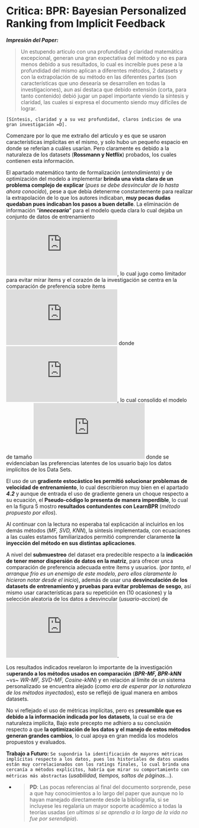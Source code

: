 # **Critica: BPR: Bayesian Personalized Ranking from Implicit Feedback**

_**Impresión del Paper:**_ 

> Un estupendo articulo con una profundidad y claridad matemática excepcional, generan una gran expectativa del método y no es para menos debido a sus resultados, lo cual es increíble pues pese a la profundidad del mismo aplican a diferentes métodos, 2 datasets y con la extrapolación de su método en las diferentes partes (son características que uno desearía se desarrollen  en todas la investigaciones), aun así destaca que debido extensión (corta, para tanto contenido) debió jugar un papel importante viendo la síntesis y claridad, las cuales si expresa el documento siendo muy difíciles de lograr.

```[Síntesis, claridad y a su vez profundidad, claros indicios de una gran investigación =D].```

Comenzare por lo que me extraño del articulo y es que se usaron características implícitas en el mismo, y solo hubo un pequeño espacio en donde se referían a cuáles usarían. Pero claramente es debido a la naturaleza de los datasets (**Rossmann y Netflix**) probados, los cuales contienen esta información.

El apartado matemático tanto de formalización (_entendimiento_) y de optimización del modelo a implementar **brinda una vista clara de un problema complejo de explicar** (_pues se debe desvincular de lo hasta ahora conocido_), pese a que debía detenerme constantemente para realizar la extrapolación de lo que los autores indicaban, **muy pocas dudas quedaban pues indicaban los pasos a buen detalle**. La eliminación de información “_**innecesaria**_” para el modelo queda clara lo cual dejaba un conjunto de datos de entrenamiento ![DS](https://latex.codecogs.com/gif.latex?%5Cdpi%7B120%7D%20%5Clarge%20D_S%3A%3D%5Cleft%20%5C%7B%20%28u%2Ci%2Cj%29%7Ci%5Cin%20I%5E%7B&plus;%7D_u%5Cwedge%20j%5Cin%20I%5Csetminus%20I%5E%7B&plus;%7D_u%20%5Cright%20%5C%7D), lo cual jugo como limitador para evitar mirar ítems  y el corazón de la investigación se centra en la comparación de preferencia sobre ítems ![mayor](https://latex.codecogs.com/gif.latex?%5Cdpi%7B120%7D%20%5Clarge%20i_a%3E_u%20j_b) donde ![aDIFb](https://latex.codecogs.com/gif.latex?%5Cdpi%7B120%7D%20%5Clarge%20a%5Cneq%20b), lo cual consolido el modelo de tamaño ![tam](https://latex.codecogs.com/gif.latex?%5Cdpi%7B120%7D%20%5Clarge%20U%5Ctimes%20I%5Ctimes%20I)  donde se evidenciaban las preferencias latentes de los usuario bajo los datos implícitos de los Data Sets.

El uso de un **gradiente estocástico les permitió solucionar problemas de velocidad de entrenamiento**, lo cual describieron muy bien en el apartado _**4.2**_ y aunque de entrada el uso de gradiente genera un choque respecto a su ecuación, el **Pseudo-código lo presenta de manera imperdible**, lo cual en la figura 5 mostro **resultados contundentes con LearnBPR** (_método propuesto por ellos_).

Al continuar con la lectura no esperaba tal explicación al incluirlos en los demás métodos (_MF, SVD, KNN_), la síntesis implementada, con ecuaciones a las cuales estamos familiarizados permitió comprender claramente **la inyección del método en sus distintas aplicaciones**.

A nivel del **submuestreo** del dataset era predecible respecto a la **indicación de tener menor dispersión de datos en la matriz**, para ofrecer unca comparación de preferencia adecuada entre ítems y usuarios. (_por tanto, el arranque frio es un enemigo de este modelo, pero ellos claramente lo hicieron notar desde el inicio_), además de usar una **desvinculación de los datasets de entrenamiento y pruebas para evitar problemas de sesgo**, así mismo usar características para su repetición en (10 ocasiones) y la selección aleatoria de los datos a desvincular (*usuario-accion*) de ![ItemsPlus](https://latex.codecogs.com/gif.latex?%5Cdpi%7B120%7D%20%5Clarge%20I%5E%7B&plus;%7D_u).

Los resultados indicados revelaron lo importante de la investigación s**uperando a los métodos usados en comparación** (_**BPR-MF, BPR-kNN**_ ~vs~ _WR-MF, SVD-MF, Cosine-kNN_) y en relación al limite de un sistema personalizado se encuentra alejado (_como era de esperar por la naturaleza de los métodos inyectados_), esto se reflejó de igual manera en ambos datasets.

No vi reflejado el uso de métricas implícitas, pero es p**resumible que es debido a la información indicada por los datasets**, la cual se era de naturaleza implícita, Bajo este precepto me adhiero a su conclusión respecto a que **la optimización de los datos y el manejo de estos métodos generan grandes cambios**, lo cual apoya en gran medida los modelos propuestos y evaluados.

**Trabajo a Futuro:** `Se supondria la identificación de mayores métricas implícitas respecto a los datos, pues los historiales de datos usados están muy correlacionados con los ratings finales, lo cual brinda una cercanía a métodos explícitos, habría que mirar su comportamiento con métricas más abstractas` (_usabilidad, tiempos, saltos de páginas…_).

* > **PD**: Las pocas referencias al final del documento sorprende, pese a que hay conocimientos a lo largo del paper que aunque no lo hayan manejado directamente desde la bibliografía, si se incluyese les regalaría un mayor soporte académico a todas la teorías usadas (_en ultimas si se aprendio a lo largo de la vida no fue por serendipia_).